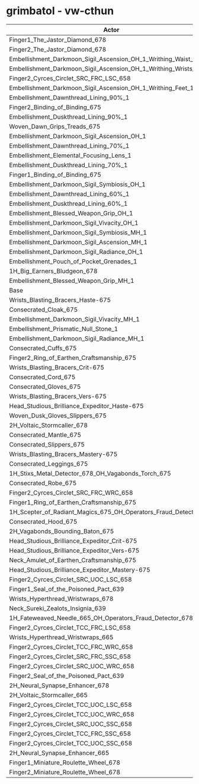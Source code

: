 # grimbatol - vw-cthun
| Actor | DPS | Increase |
|---|:---:|:---:|
|Finger1_The_Jastor_Diamond_678|3293295|2.10%|
|Finger2_The_Jastor_Diamond_678|3284910|1.84%|
|Embellishment_Darkmoon_Sigil_Ascension_OH_1_Writhing_Waist_1|3256939|0.97%|
|Embellishment_Darkmoon_Sigil_Ascension_OH_1_Writhing_Wrists_1|3255308|0.92%|
|Finger2_Cyrces_Circlet_SRC_FRC_LSC_658|3254562|0.90%|
|Embellishment_Darkmoon_Sigil_Ascension_OH_1_Writhing_Feet_1|3253247|0.86%|
|Embellishment_Dawnthread_Lining_90%_1|3246149|0.64%|
|Finger2_Binding_of_Binding_675|3245595|0.62%|
|Embellishment_Duskthread_Lining_90%_1|3245486|0.62%|
|Woven_Dawn_Grips_Treads_675|3245153|0.61%|
|Embellishment_Darkmoon_Sigil_Ascension_OH_1|3241485|0.49%|
|Embellishment_Dawnthread_Lining_70%_1|3241406|0.49%|
|Embellishment_Elemental_Focusing_Lens_1|3241112|0.48%|
|Embellishment_Duskthread_Lining_70%_1|3240752|0.47%|
|Finger1_Binding_of_Binding_675|3238089|0.39%|
|Embellishment_Darkmoon_Sigil_Symbiosis_OH_1|3237847|0.38%|
|Embellishment_Dawnthread_Lining_60%_1|3237711|0.38%|
|Embellishment_Duskthread_Lining_60%_1|3236666|0.35%|
|Embellishment_Blessed_Weapon_Grip_OH_1|3233794|0.26%|
|Embellishment_Darkmoon_Sigil_Vivacity_OH_1|3231584|0.19%|
|Embellishment_Darkmoon_Sigil_Symbiosis_MH_1|3230974|0.17%|
|Embellishment_Darkmoon_Sigil_Ascension_MH_1|3230920|0.17%|
|Embellishment_Darkmoon_Sigil_Radiance_OH_1|3229361|0.12%|
|Embellishment_Pouch_of_Pocket_Grenades_1|3228169|0.08%|
|1H_Big_Earners_Bludgeon_678|3227353|0.06%|
|Embellishment_Blessed_Weapon_Grip_MH_1|3226585|0.03%|
|Base|3225526|0.00%|
|Wrists_Blasting_Bracers_Haste-675|3225007|-0.02%|
|Consecrated_Cloak_675|3223886|-0.05%|
|Embellishment_Darkmoon_Sigil_Vivacity_MH_1|3222784|-0.09%|
|Embellishment_Prismatic_Null_Stone_1|3222766|-0.09%|
|Embellishment_Darkmoon_Sigil_Radiance_MH_1|3221929|-0.11%|
|Consecrated_Cuffs_675|3221512|-0.12%|
|Finger2_Ring_of_Earthen_Craftsmanship_675|3221337|-0.13%|
|Wrists_Blasting_Bracers_Crit-675|3221163|-0.14%|
|Consecrated_Cord_675|3221114|-0.14%|
|Consecrated_Gloves_675|3221056|-0.14%|
|Wrists_Blasting_Bracers_Vers-675|3220144|-0.17%|
|Head_Studious_Brilliance_Expeditor_Haste-675|3219364|-0.19%|
|Woven_Dusk_Gloves_Slippers_675|3218743|-0.21%|
|2H_Voltaic_Stormcaller_678|3218265|-0.23%|
|Consecrated_Mantle_675|3218253|-0.23%|
|Consecrated_Slippers_675|3218000|-0.23%|
|Wrists_Blasting_Bracers_Mastery-675|3217743|-0.24%|
|Consecrated_Leggings_675|3217625|-0.24%|
|1H_Stixs_Metal_Detector_678_OH_Vagabonds_Torch_675|3217582|-0.25%|
|Consecrated_Robe_675|3212515|-0.40%|
|Finger2_Cyrces_Circlet_SRC_FRC_WRC_658|3212489|-0.40%|
|Finger1_Ring_of_Earthen_Craftsmanship_675|3212348|-0.41%|
|1H_Scepter_of_Radiant_Magics_675_OH_Operators_Fraud_Detector_678|3211936|-0.42%|
|Consecrated_Hood_675|3211767|-0.43%|
|2H_Vagabonds_Bounding_Baton_675|3202733|-0.71%|
|Head_Studious_Brilliance_Expeditor_Crit-675|3201552|-0.74%|
|Head_Studious_Brilliance_Expeditor_Vers-675|3199977|-0.79%|
|Neck_Amulet_of_Earthen_Craftsmanship_675|3195978|-0.92%|
|Head_Studious_Brilliance_Expeditor_Mastery-675|3192744|-1.02%|
|Finger2_Cyrces_Circlet_SRC_UOC_LSC_658|3188289|-1.15%|
|Finger1_Seal_of_the_Poisoned_Pact_639|3175955|-1.54%|
|Wrists_Hyperthread_Wristwraps_678|3175824|-1.54%|
|Neck_Sureki_Zealots_Insignia_639|3172844|-1.63%|
|1H_Fateweaved_Needle_665_OH_Operators_Fraud_Detector_678|3170955|-1.69%|
|Finger2_Cyrces_Circlet_TCC_FRC_LSC_658|3168748|-1.76%|
|Wrists_Hyperthread_Wristwraps_665|3166636|-1.83%|
|Finger2_Cyrces_Circlet_TCC_FRC_WRC_658|3162446|-1.96%|
|Finger2_Cyrces_Circlet_SRC_FRC_SSC_658|3161247|-1.99%|
|Finger2_Cyrces_Circlet_SRC_UOC_WRC_658|3153534|-2.23%|
|Finger2_Seal_of_the_Poisoned_Pact_639|3151649|-2.29%|
|2H_Neural_Synapse_Enhancer_678|3139202|-2.68%|
|2H_Voltaic_Stormcaller_665|3132827|-2.87%|
|Finger2_Cyrces_Circlet_TCC_UOC_LSC_658|3122976|-3.18%|
|Finger2_Cyrces_Circlet_TCC_UOC_WRC_658|3118880|-3.31%|
|Finger2_Cyrces_Circlet_SRC_UOC_SSC_658|3112627|-3.50%|
|Finger2_Cyrces_Circlet_TCC_FRC_SSC_658|3112259|-3.51%|
|Finger2_Cyrces_Circlet_TCC_UOC_SSC_658|3076374|-4.62%|
|2H_Neural_Synapse_Enhancer_665|3062330|-5.06%|
|Finger1_Miniature_Roulette_Wheel_678|2950982|-8.51%|
|Finger2_Miniature_Roulette_Wheel_678|2934265|-9.03%|
